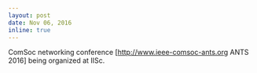 ```yaml
---
layout: post
date: Nov 06, 2016
inline: true
---
```


ComSoc networking conference [http://www.ieee-comsoc-ants.org ANTS 2016] being organized at IISc.

